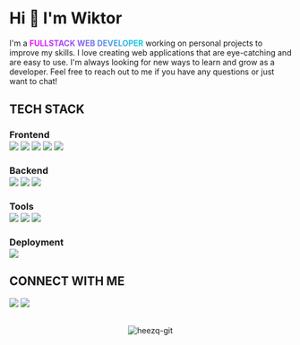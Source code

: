 <h1>Hi 👋 I'm Wiktor</h1>
<p>I'm a <span style="background: linear-gradient(45deg, #fc00ff, #00dbde); -webkit-background-clip: text; -webkit-text-fill-color: transparent; font-weight: 700; text-transform: uppercase;">Fullstack Web Developer</span> working on personal projects to improve my skills. I love creating web applications that are eye-catching and are easy to use. I'm always looking for new ways to learn and grow as a developer. Feel free to reach out to me if you have any questions or just want to chat!</p>

<h2>TECH STACK</h2>

<h3 style="margin-bottom: 2px;">Frontend</h3>
<a href="https://react.dev/" target="_blank"><img src="https://shields.io/badge/react-black?logo=react&style=for-the-badge" /></a>
<a href="https://nextjs.org/" target="_blank"><img src="https://img.shields.io/badge/next.js-000000?style=for-the-badge&logo=nextdotjs&logoColor=white" /></a>
<a href="https://postcss.org/" target="_blank"><img src="https://img.shields.io/badge/postcss-dd3a0a?style=for-the-badge&logo=postcss&logoColor=white" /></a>
<a href="https://tailwindcss.com/" target="_blank"><img src="https://img.shields.io/badge/tailwindcss-06b6d4?style=for-the-badge&logo=tailwind-css&logoColor=white" /></a>
<a href="https://sass-lang.com/" target="_blank"><img src="https://img.shields.io/badge/sass-cc6699?style=for-the-badge&logo=sass&logoColor=white" /></a>


<h3 style="margin-bottom: 2px;">Backend</h3>
<a href="https://nodejs.org/" target="_blank"><img src="https://img.shields.io/badge/node.js-68a063?style=for-the-badge&logo=nodedotjs&logoColor=white" /></a>
<a href="https://expressjs.com/" target="_blank"><img src="https://img.shields.io/badge/express.js-efd81d?style=for-the-badge&logo=express&logoColor=black" /></a>
<a href="https://mongodb.com/" target="_blank"><img src="https://img.shields.io/badge/mongodb-118d4d?style=for-the-badge&logo=mongodb&logoColor=white" /></a>

<h3 style="margin-bottom: 2px;">Tools</h3>
<a href="https://git-scm.com/" target="_blank"><img src="https://img.shields.io/badge/Git-e84e31?style=for-the-badge&logo=git&logoColor=white" /></a>
<a href="https://postman.com/" target="_blank"><img src="https://img.shields.io/badge/Postman-fd6b36?style=for-the-badge&logo=postman&logoColor=white" /></a>
<a href="https://figma.com/" target="_blank"><img src="https://img.shields.io/badge/Figma-a55eff?style=for-the-badge&logo=figma&logoColor=white" /></a>

<h3 style="margin-bottom: 2px;">Deployment</h3>
<a href="https://vercel.com/" target="_blank"><img src="https://img.shields.io/badge/Vercel-000000?style=for-the-badge&logo=vercel&logoColor=white" /></a>


<h2>CONNECT WITH ME</h2>
<a href="https://www.linkedin.com/in/wiktor-pawlikowski-42b27323b/" target="_blank"><img src="https://img.shields.io/badge/LinkedIn-0077b5?style=for-the-badge&logo=linkedin&logoColor=white" /></a>
<a href="https://discord.com/users/431492131392323585" target="_blank"><img src="https://img.shields.io/badge/Discord-7289da?style=for-the-badge&logo=discord&logoColor=white" /></a>

<p align="center" style="margin-top: 30px;"><img align="center" src="https://github-readme-stats.vercel.app/api/top-langs?username=heezq-git&show_icons=true&locale=en&layout=compact&theme=dark" alt="heezq-git" /></p>
